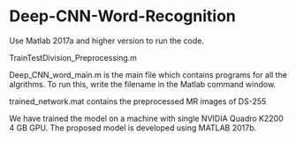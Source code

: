 # Deep-CNN-Word-Recognition

Use Matlab 2017a and higher version to run the code. 

TrainTestDivision_Preprocessing.m	

Deep_CNN_word_main.m	is the main file which contains programs for all the algrithms. To run this, write the filename in the Matlab command window.

trained_network.mat contains the preprocessed MR images of DS-255

We have trained the model on a machine with single NVIDIA Quadro K2200 4 GB GPU. The proposed model is developed using MATLAB 2017b.
